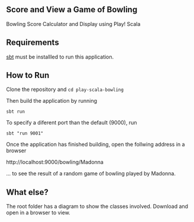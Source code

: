 ## Score and View a Game of Bowling
Bowling Score Calculator and Display using Play! Scala

## Requirements 
[sbt](https://www.scala-sbt.org/) must be installled to run this application.

## How to Run
Clone the repository and `cd play-scala-bowling`

Then build the application by running
 
`sbt run` 

To specify a diferent port than the default (9000), run

`sbt "run 9001"`

Once the application has finished building, open the follwing address in a browser

http://localhost:9000/bowling/Madonna

... to see the result of a random game of bowling played by Madonna.


## What else?
The root folder has a diagram to show the classes involved. Download and open in a browser to view.


